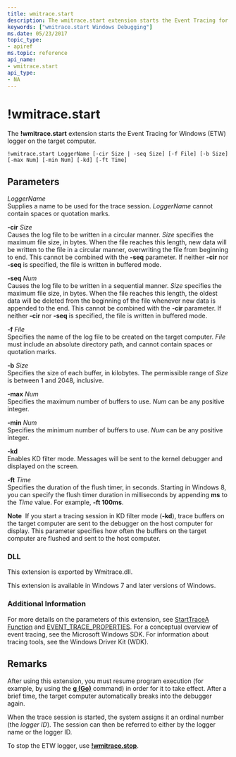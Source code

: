 ```yaml
---
title: wmitrace.start
description: The wmitrace.start extension starts the Event Tracing for Windows (ETW) logger on the target computer.
keywords: ["wmitrace.start Windows Debugging"]
ms.date: 05/23/2017
topic_type:
- apiref
ms.topic: reference
api_name:
- wmitrace.start
api_type:
- NA
---
```


# !wmitrace.start


The **!wmitrace.start** extension starts the Event Tracing for Windows (ETW) logger on the target computer.

```dbgcmd
!wmitrace.start LoggerName [-cir Size | -seq Size] [-f File] [-b Size] [-max Num] [-min Num] [-kd] [-ft Time] 
```

## <span id="ddk__wmitrace_strdump_dbg"></span><span id="DDK__WMITRACE_STRDUMP_DBG"></span>Parameters


<span id="_______LoggerName______"></span><span id="_______loggername______"></span><span id="_______LOGGERNAME______"></span> *LoggerName*   
Supplies a name to be used for the trace session. *LoggerName* cannot contain spaces or quotation marks.

<span id="_______-cir_______Size______"></span><span id="_______-cir_______size______"></span><span id="_______-CIR_______SIZE______"></span> **-cir** *Size*   
Causes the log file to be written in a circular manner. *Size* specifies the maximum file size, in bytes. When the file reaches this length, new data will be written to the file in a circular manner, overwriting the file from beginning to end. This cannot be combined with the **-seq** parameter. If neither **-cir** nor **-seq** is specified, the file is written in buffered mode.

<span id="_______-seq_______Num______"></span><span id="_______-seq_______num______"></span><span id="_______-SEQ_______NUM______"></span> **-seq** *Num*   
Causes the log file to be written in a sequential manner. *Size* specifies the maximum file size, in bytes. When the file reaches this length, the oldest data will be deleted from the beginning of the file whenever new data is appended to the end. This cannot be combined with the **-cir** parameter. If neither **-cir** nor **-seq** is specified, the file is written in buffered mode.

<span id="_______-f_______File______"></span><span id="_______-f_______file______"></span><span id="_______-F_______FILE______"></span> **-f** *File*   
Specifies the name of the log file to be created on the target computer. *File* must include an absolute directory path, and cannot contain spaces or quotation marks.

<span id="_______-b_______Size______"></span><span id="_______-b_______size______"></span><span id="_______-B_______SIZE______"></span> **-b** *Size*   
Specifies the size of each buffer, in kilobytes. The permissible range of *Size* is between 1 and 2048, inclusive.

<span id="_______-max_______Num______"></span><span id="_______-max_______num______"></span><span id="_______-MAX_______NUM______"></span> **-max** *Num*   
Specifies the maximum number of buffers to use. *Num* can be any positive integer.

<span id="_______-min_______Num______"></span><span id="_______-min_______num______"></span><span id="_______-MIN_______NUM______"></span> **-min** *Num*   
Specifies the minimum number of buffers to use. *Num* can be any positive integer.

<span id="_______-kd______"></span><span id="_______-KD______"></span> **-kd**   
Enables KD filter mode. Messages will be sent to the kernel debugger and displayed on the screen.

<span id="_______-ft_______Time______"></span><span id="_______-ft_______time______"></span><span id="_______-FT_______TIME______"></span> **-ft** *Time*   
Specifies the duration of the flush timer, in seconds. Starting in Windows 8, you can specify the flush timer duration in milliseconds by appending **ms** to the *Time* value. For example, **-ft 100ms**.

**Note**  If you start a tracing session in KD filter mode (**-kd**), trace buffers on the target computer are sent to the debugger on the host computer for display. This parameter specifies how often the buffers on the target computer are flushed and sent to the host computer.

 

### <span id="DLL"></span><span id="dll"></span>DLL

This extension is exported by Wmitrace.dll.

This extension is available in Windows 7 and later versions of Windows.

### <span id="Additional_Information"></span><span id="additional_information"></span><span id="ADDITIONAL_INFORMATION"></span>Additional Information

For more details on the parameters of this extension, see [StartTraceA Function](/windows/win32/api/evntrace/nf-evntrace-starttracea) and [EVENT\_TRACE\_PROPERTIES](/windows/win32/api/evntrace/ns-evntrace-event_trace_properties). For a conceptual overview of event tracing, see the Microsoft Windows SDK. For information about tracing tools, see the Windows Driver Kit (WDK).

## Remarks

After using this extension, you must resume program execution (for example, by using the [**g (Go)**](g--go-.md) command) in order for it to take effect. After a brief time, the target computer automatically breaks into the debugger again.

When the trace session is started, the system assigns it an ordinal number (the *logger ID*). The session can then be referred to either by the logger name or the logger ID.

To stop the ETW logger, use [**!wmitrace.stop**](-wmitrace-stop.md).

 

